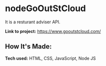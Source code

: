 # nodeGoOutStCloud
It is a resturant adviser API. 

**Link to project:** https://www.gooutstcloud.com/
## How It's Made:

**Tech used:** HTML, CSS, JavaScript, Node JS
